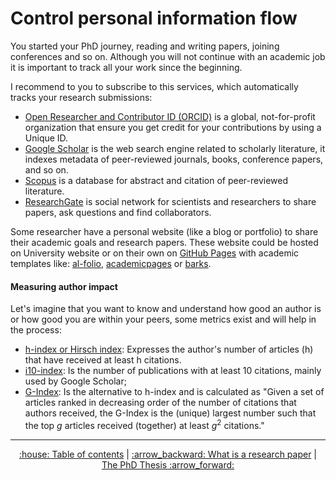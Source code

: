 # Control personal information flow
You started your PhD journey, reading and writing papers, joining conferences and so on. Although you will not continue with an academic job it is important to track all your work since the beginning.

I recommend to you to subscribe to this services, which automatically tracks your research submissions:
* [Open Researcher and Contributor ID (ORCID)](https://orcid.org/) is a global, not-for-profit organization that ensure you get credit for your contributions by using a Unique ID.
* [Google Scholar](https://scholar.google.com/) is the web search engine related to scholarly literature, it indexes metadata of peer-reviewed journals, books, conference papers, and so on. 
* [Scopus](https://www.scopus.com/home.uri) is a database for abstract and citation of peer-reviewed literature.
* [ResearchGate](https://www.researchgate.net/) is social network for scientists and researchers to share papers, ask questions and find collaborators.

Some researcher have a personal website (like a blog or portfolio) to share their academic goals and research papers. These website could be hosted on University website or on their own on [GitHub Pages](https://pages.github.com/) with academic templates like: [al-folio](https://github.com/alshedivat/al-folio), [academicpages](https://github.com/academicpages/academicpages.github.io) or [barks](https://github.com/timothygebhard/barks).

#### Measuring author impact
Let's imagine that you want to know and understand how good an author is or how good you are within your peers, some metrics exist and will help in the process:
* [h-index or Hirsch index](https://en.wikipedia.org/wiki/H-index): Expresses the author's number of articles (h) that have received at least h citations.
* [i10-index](https://en.wikipedia.org/wiki/H-index): Is the number of publications with at least 10 citations, mainly used by Google Scholar;
* [G-Index](https://en.wikipedia.org/wiki/G-index): Is the alternative to h-index and is calculated as "Given a set of articles ranked in decreasing order of the number of citations that authors received, the G-Index is the (unique) largest number such that the top _g_ articles received (together) at least $g^2$ citations."


---
<div align="center">
<a href='https://github.com/ric-sar/ultimate_phd_student_guide'>:house: Table of contents</a> | 
<a href='https://github.com/ric-sar/ultimate_phd_student_guide/blob/main/what_is_a_research_paper.md'>:arrow_backward: What is a research paper</a> |
<a href='https://github.com/ric-sar/ultimate_phd_student_guide/blob/main/the_phd_thesis.md'>The PhD Thesis :arrow_forward:</a>
</div>
